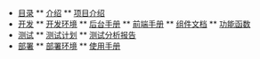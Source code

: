 * [目录](#)
** [介绍](/document/base/introduce)
** [项目介绍](/document/base/projectIntroduce)
* [开发](#)
** [开发环境](/document/programing/environment)
** [后台手册](/document/programing/serverManual)
** [前端手册](home2)
** [组件文档](home2)
** [功能函数](/README)
* [测试](#)
** [测试计划](/README)
** [测试分析报告](/README)
* [部署](#)
** [部署环境](/document/deploy/BIMdeploy)
** [使用手册](/document/deploy/BIMdeploy)
